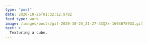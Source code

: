 ```yaml
---
type: "post"
date: 2020-10-26T01:32:12.978Z
feed_type: work
image: /images/posts/gif-2020-10-25_21-27-33@2x-1603675933.gif
text: >
  Texturing a cube.
---
```

